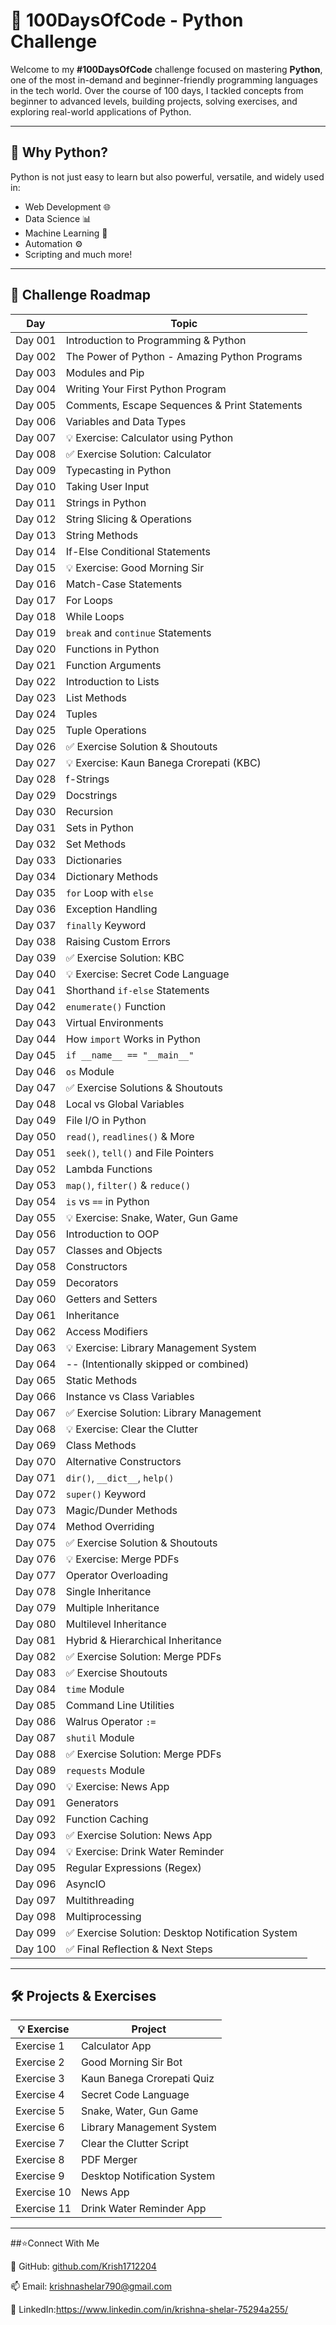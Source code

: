 # 🐍 100DaysOfCode - Python Challenge

Welcome to my **#100DaysOfCode** challenge focused on mastering **Python**, one of the most in-demand and beginner-friendly programming languages in the tech world. Over the course of 100 days, I tackled concepts from beginner to advanced levels, building projects, solving exercises, and exploring real-world applications of Python.

---

## 🚀 Why Python?
Python is not just easy to learn but also powerful, versatile, and widely used in:
- Web Development 🌐
- Data Science 📊
- Machine Learning 🤖
- Automation ⚙️
- Scripting and much more!

---

## 📅 Challenge Roadmap

| Day | Topic |
|-----|-------|
| Day 001 | Introduction to Programming & Python |
| Day 002 | The Power of Python - Amazing Python Programs |
| Day 003 | Modules and Pip |
| Day 004 | Writing Your First Python Program |
| Day 005 | Comments, Escape Sequences & Print Statements |
| Day 006 | Variables and Data Types |
| Day 007 | 💡 Exercise: Calculator using Python |
| Day 008 | ✅ Exercise Solution: Calculator |
| Day 009 | Typecasting in Python |
| Day 010 | Taking User Input |
| Day 011 | Strings in Python |
| Day 012 | String Slicing & Operations |
| Day 013 | String Methods |
| Day 014 | If-Else Conditional Statements |
| Day 015 | 💡 Exercise: Good Morning Sir |
| Day 016 | Match-Case Statements |
| Day 017 | For Loops |
| Day 018 | While Loops |
| Day 019 | `break` and `continue` Statements |
| Day 020 | Functions in Python |
| Day 021 | Function Arguments |
| Day 022 | Introduction to Lists |
| Day 023 | List Methods |
| Day 024 | Tuples |
| Day 025 | Tuple Operations |
| Day 026 | ✅ Exercise Solution & Shoutouts |
| Day 027 | 💡 Exercise: Kaun Banega Crorepati (KBC) |
| Day 028 | f-Strings |
| Day 029 | Docstrings |
| Day 030 | Recursion |
| Day 031 | Sets in Python |
| Day 032 | Set Methods |
| Day 033 | Dictionaries |
| Day 034 | Dictionary Methods |
| Day 035 | `for` Loop with `else` |
| Day 036 | Exception Handling |
| Day 037 | `finally` Keyword |
| Day 038 | Raising Custom Errors |
| Day 039 | ✅ Exercise Solution: KBC |
| Day 040 | 💡 Exercise: Secret Code Language |
| Day 041 | Shorthand `if-else` Statements |
| Day 042 | `enumerate()` Function |
| Day 043 | Virtual Environments |
| Day 044 | How `import` Works in Python |
| Day 045 | `if __name__ == "__main__"` |
| Day 046 | `os` Module |
| Day 047 | ✅ Exercise Solutions & Shoutouts |
| Day 048 | Local vs Global Variables |
| Day 049 | File I/O in Python |
| Day 050 | `read()`, `readlines()` & More |
| Day 051 | `seek()`, `tell()` and File Pointers |
| Day 052 | Lambda Functions |
| Day 053 | `map()`, `filter()` & `reduce()` |
| Day 054 | `is` vs `==` in Python |
| Day 055 | 💡 Exercise: Snake, Water, Gun Game |
| Day 056 | Introduction to OOP |
| Day 057 | Classes and Objects |
| Day 058 | Constructors |
| Day 059 | Decorators |
| Day 060 | Getters and Setters |
| Day 061 | Inheritance |
| Day 062 | Access Modifiers |
| Day 063 | 💡 Exercise: Library Management System |
| Day 064 | -- (Intentionally skipped or combined) |
| Day 065 | Static Methods |
| Day 066 | Instance vs Class Variables |
| Day 067 | ✅ Exercise Solution: Library Management |
| Day 068 | 💡 Exercise: Clear the Clutter |
| Day 069 | Class Methods |
| Day 070 | Alternative Constructors |
| Day 071 | `dir()`, `__dict__`, `help()` |
| Day 072 | `super()` Keyword |
| Day 073 | Magic/Dunder Methods |
| Day 074 | Method Overriding |
| Day 075 | ✅ Exercise Solution & Shoutouts |
| Day 076 | 💡 Exercise: Merge PDFs |
| Day 077 | Operator Overloading |
| Day 078 | Single Inheritance |
| Day 079 | Multiple Inheritance |
| Day 080 | Multilevel Inheritance |
| Day 081 | Hybrid & Hierarchical Inheritance |
| Day 082 | ✅ Exercise Solution: Merge PDFs |
| Day 083 | ✅ Exercise Shoutouts |
| Day 084 | `time` Module |
| Day 085 | Command Line Utilities |
| Day 086 | Walrus Operator `:=` |
| Day 087 | `shutil` Module |
| Day 088 | ✅ Exercise Solution: Merge PDFs |
| Day 089 | `requests` Module |
| Day 090 | 💡 Exercise: News App |
| Day 091 | Generators |
| Day 092 | Function Caching |
| Day 093 | ✅ Exercise Solution: News App |
| Day 094 | 💡 Exercise: Drink Water Reminder |
| Day 095 | Regular Expressions (Regex) |
| Day 096 | AsyncIO |
| Day 097 | Multithreading |
| Day 098 | Multiprocessing |
| Day 099 | ✅ Exercise Solution: Desktop Notification System |
| Day 100 | ✅ Final Reflection & Next Steps |

---

## 🛠️ Projects & Exercises

| 💡 Exercise | Project |
|-------------|---------|
| Exercise 1 | Calculator App |
| Exercise 2 | Good Morning Sir Bot |
| Exercise 3 | Kaun Banega Crorepati Quiz |
| Exercise 4 | Secret Code Language |
| Exercise 5 | Snake, Water, Gun Game |
| Exercise 6 | Library Management System |
| Exercise 7 | Clear the Clutter Script |
| Exercise 8 | PDF Merger |
| Exercise 9 | Desktop Notification System |
| Exercise 10 | News App |
| Exercise 11 | Drink Water Reminder App |

---

##⭐Connect With Me

🔗 GitHub: [github.com/Krish1712204](https://github.com/Krish1712204)

📫 Email: krishnashelar790@gmail.com

💼 LinkedIn:https://www.linkedin.com/in/krishna-shelar-75294a255/
